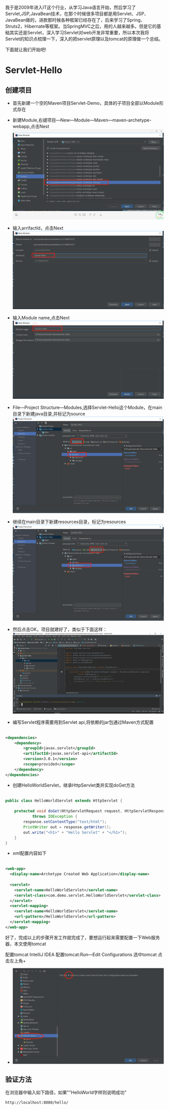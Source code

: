 我于是2009年进入IT这个行业，从学习Java语言开始，然后学习了Servlet,JSP,JavaBean技术，在那个时候很多项目都是用Servlet、JSP、JavaBean做的，进款那时候各种框架已经存在了，后来学习了Spring、Struts2，Hibernate等框架。当SpringMVC之后，用的人越来越多。但是它的基础其实还是Servlet，深入学习Servlet对web开发非常重要，所以本次我将Servlet的知识点梳理一下，深入的把servlet原理以及tomcat的原理做一个总结。

下面就让我们开始吧!
# Servlet-Hello

## 创建项目
* 首先新建一个空的Maven项目Servlet-Demo，具体的子项目全部以Module形式存在

* 新建Module,右键项目—New—Module—Maven—maven-archetype-webapp,点击Nest
![我是图片](./Servlet-Hello/src/main/resources/images/create-module01.png)

* 输入arrifactId，点击Next
![我是图片](./Servlet-Hello/src/main/resources/images/create-module02.png)


* 输入Module name,点击Next
![我是图片](./Servlet-Hello/src/main/resources/images/create-module03.png)

* File—Project Structure—Modules,选择Servlet-Hello这个Module，在main目录下新建java目录,并标记为source
![我是图片](./Servlet-Hello/src/main/resources/images/create-module04.png)

* 继续在main目录下新建resources目录，标记为resources
![我是图片](./Servlet-Hello/src/main/resources/images/create-module05.png)

* 然后点击OK，项目就建好了，类似于下面这样：
![我是图片](./Servlet-Hello/src/main/resources/images/project.png)

* 编写Servlet程序需要用到Servlet api,将依赖的jar包通过Maven方式配置

```xml

<dependencies>
    <dependency>
        <groupId>javax.servlet</groupId>
        <artifactId>javax.servlet-api</artifactId>
        <version>3.0.1</version>
        <scope>provided</scope>
    </dependency>
</dependencies>
```

* 创建HelloWorldServlet，继承HttpServlet类并实现doGet方法
```java

public class HelloWorldServlet extends HttpServlet {

    protected void doGet(HttpServletRequest request, HttpServletResponse response)
            throws IOException {
        response.setContentType("text/html");
        PrintWriter out = response.getWriter();
        out.write("<h1>" + "Hello Servlet" + "</h1>");
    }
}
```

* xml配置内容如下
```xml

<web-app>
  <display-name>Archetype Created Web Application</display-name>

  <servlet>
    <servlet-name>HelloWorldServlet</servlet-name>
    <servlet-class>com.demo.servlet.HelloWorldServlet</servlet-class>
  </servlet>
  <servlet-mapping>
    <servlet-name>HelloWorldServlet</servlet-name>
    <url-pattern>/HelloWorldServlet</url-pattern>
  </servlet-mapping>
</web-app>
```
好了，完成以上的步骤开发工作就完成了，要想运行起来需要配置一下Web服务器，本文使用tomcat


配置tomcat
IntelliJ IDEA 配置tomcat:Run—Edit Configurations 选中tomcat 点击左上角+
* ![我是图片](./Servlet-Hello/src/main/resources/images/add-tomcat.png)

## 验证方法
在浏览器中输入如下路径，如果""HelloWorld字样则说明成功"
```text
http://localhost:8080/hello/
```
